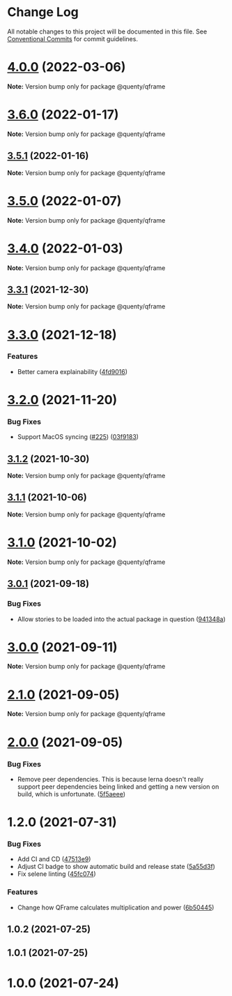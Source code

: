 # Change Log

All notable changes to this project will be documented in this file.
See [Conventional Commits](https://conventionalcommits.org) for commit guidelines.

# [4.0.0](https://github.com/Quenty/NevermoreEngine/compare/@quenty/qframe@3.6.0...@quenty/qframe@4.0.0) (2022-03-06)

**Note:** Version bump only for package @quenty/qframe





# [3.6.0](https://github.com/Quenty/NevermoreEngine/compare/@quenty/qframe@3.5.1...@quenty/qframe@3.6.0) (2022-01-17)

**Note:** Version bump only for package @quenty/qframe





## [3.5.1](https://github.com/Quenty/NevermoreEngine/compare/@quenty/qframe@3.5.0...@quenty/qframe@3.5.1) (2022-01-16)

**Note:** Version bump only for package @quenty/qframe





# [3.5.0](https://github.com/Quenty/NevermoreEngine/compare/@quenty/qframe@3.4.0...@quenty/qframe@3.5.0) (2022-01-07)

**Note:** Version bump only for package @quenty/qframe





# [3.4.0](https://github.com/Quenty/NevermoreEngine/compare/@quenty/qframe@3.3.1...@quenty/qframe@3.4.0) (2022-01-03)

**Note:** Version bump only for package @quenty/qframe





## [3.3.1](https://github.com/Quenty/NevermoreEngine/compare/@quenty/qframe@3.3.0...@quenty/qframe@3.3.1) (2021-12-30)

**Note:** Version bump only for package @quenty/qframe





# [3.3.0](https://github.com/Quenty/NevermoreEngine/compare/@quenty/qframe@3.2.0...@quenty/qframe@3.3.0) (2021-12-18)


### Features

* Better camera explainability ([4fd9016](https://github.com/Quenty/NevermoreEngine/commit/4fd9016f6914bf181e421753cbaca555394537d8))





# [3.2.0](https://github.com/Quenty/NevermoreEngine/compare/@quenty/qframe@3.1.2...@quenty/qframe@3.2.0) (2021-11-20)


### Bug Fixes

* Support MacOS syncing ([#225](https://github.com/Quenty/NevermoreEngine/issues/225)) ([03f9183](https://github.com/Quenty/NevermoreEngine/commit/03f918392c6a5bdd33f8a17c38de371d1e06c67a))





## [3.1.2](https://github.com/Quenty/NevermoreEngine/compare/@quenty/qframe@3.1.1...@quenty/qframe@3.1.2) (2021-10-30)

**Note:** Version bump only for package @quenty/qframe





## [3.1.1](https://github.com/Quenty/NevermoreEngine/compare/@quenty/qframe@3.1.0...@quenty/qframe@3.1.1) (2021-10-06)

**Note:** Version bump only for package @quenty/qframe





# [3.1.0](https://github.com/Quenty/NevermoreEngine/compare/@quenty/qframe@3.0.1...@quenty/qframe@3.1.0) (2021-10-02)

**Note:** Version bump only for package @quenty/qframe





## [3.0.1](https://github.com/Quenty/NevermoreEngine/compare/@quenty/qframe@3.0.0...@quenty/qframe@3.0.1) (2021-09-18)


### Bug Fixes

* Allow stories to be loaded into the actual package in question ([941348a](https://github.com/Quenty/NevermoreEngine/commit/941348a6e59742adf4f3824403814679964ad87e))





# [3.0.0](https://github.com/Quenty/NevermoreEngine/compare/@quenty/qframe@2.1.0...@quenty/qframe@3.0.0) (2021-09-11)

**Note:** Version bump only for package @quenty/qframe





# [2.1.0](https://github.com/Quenty/NevermoreEngine/compare/@quenty/qframe@2.0.0...@quenty/qframe@2.1.0) (2021-09-05)

**Note:** Version bump only for package @quenty/qframe





# [2.0.0](https://github.com/Quenty/NevermoreEngine/compare/@quenty/qframe@1.2.0...@quenty/qframe@2.0.0) (2021-09-05)


### Bug Fixes

* Remove peer dependencies. This is because lerna doesn't really support peer dependencies being linked and getting a new version on build, which is unfortunate. ([5f5aeee](https://github.com/Quenty/NevermoreEngine/commit/5f5aeeea8de9975435309e53679f0ef7064f9dd0))





# 1.2.0 (2021-07-31)


### Bug Fixes

* Add CI and CD ([47513e9](https://github.com/Quenty/NevermoreEngine/commit/47513e9b568162707534af132396dd8756947dd3))
* Adjust CI badge to show automatic build and release state ([5a55d3f](https://github.com/Quenty/NevermoreEngine/commit/5a55d3f19bf8d66a760d67da9b56ed47fab74656))
* Fix selene linting ([45fc074](https://github.com/Quenty/NevermoreEngine/commit/45fc07489ee59127ac6582689f19a0e87c1e5b5a))


### Features

* Change how QFrame calculates multiplication and power ([6b50445](https://github.com/Quenty/NevermoreEngine/commit/6b5044532dff619c0d0d830aa6a3e81ca7e4f61f))



## 1.0.2 (2021-07-25)



## 1.0.1 (2021-07-25)



# 1.0.0 (2021-07-24)
